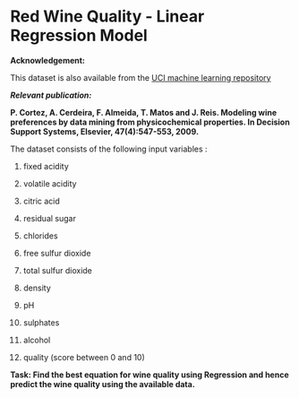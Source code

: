 # Red Wine Quality - Linear Regression Model

<b>Acknowledgement:</b>

This dataset is also available from the [UCI machine learning repository](https://archive.ics.uci.edu/ml/datasets/wine+quality)

<b><i>Relevant publication:</i>

P. Cortez, A. Cerdeira, F. Almeida, T. Matos and J. Reis. Modeling wine preferences by data mining from physicochemical properties.
In Decision Support Systems, Elsevier, 47(4):547-553, 2009.</b>


The dataset consists of the following input variables :

1.  fixed acidity

2.  volatile acidity

3.  citric acid

4.  residual sugar

5.  chlorides

6.  free sulfur dioxide

7.  total sulfur dioxide

8.  density

9.  pH

10. sulphates

11. alcohol

12. quality (score between 0 and 10)



<b>Task: Find the best equation for wine quality using Regression and hence predict the wine quality using the available data. </b>
